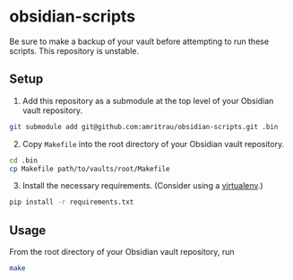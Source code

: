# obsidian-scripts
Be sure to make a backup of your vault before attempting to run these scripts. This repository is unstable.

## Setup
1. Add this repository as a submodule at the top level of your Obsidian vault repository.
```bash
git submodule add git@github.com:amritrau/obsidian-scripts.git .bin
```

2. Copy `Makefile` into the root directory of your Obsidian vault repository.
```bash
cd .bin
cp Makefile path/to/vaults/root/Makefile
```

3. Install the necessary requirements. (Consider using a [virtualenv](https://docs.python.org/3/tutorial/venv.html).)
```bash
pip install -r requirements.txt
```

## Usage
From the root directory of your Obsidian vault repository, run
```bash
make
```
